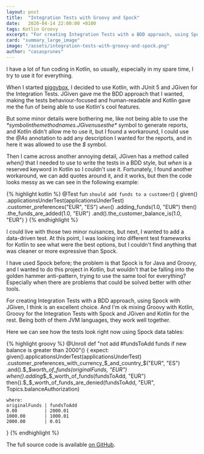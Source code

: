 ```yaml
---
layout: post
title:  "Integration Tests with Groovy and Spock"
date:   2020-04-14 22:00:00 +0100
tags: Kotlin Groovy
excerpt: "For creating Integration Tests with a BDD approach, using Spock with Groovy and JGiven, I think is an excellent choice."
card: "summary_large_image"
image: "/assets/integration-tests-with-groovy-and-spock.png"
author: "casasprunes"
---
```

I have a lot of fun coding in Kotlin, so usually, especially in my spare time, I try to use it for everything.

When I started [piggybox][github], I decided to use Kotlin, with JUnit 5 and JGiven for the Integration Tests. JGiven gave me the BDD approach that I wanted, making the tests behaviour-focused and human-readable and Kotlin gave me the fun of being able to use Kotlin's cool features.

But some minor details were bothering me, like not being able to use the *$* symbol in the method names. JGiven uses the *$* symbol to generate reports, and Kotlin didn't allow me to use it, but I found a workaround, I could use the *@As* annotation to add any description I wanted for the reports, and in here it was allowed to use the *$* symbol.

Then I came across another annoying detail, JGiven has a method called *when()* that I needed to use to write the tests in a BDD style, but *when* is a reserved keyword in Kotlin so I couldn't use it. Fortunately, I found another workaround, we can add quotes around it, and it works, but then the code looks messy as we can see in the following example:

{% highlight kotlin %}
@Test
fun `should add funds to a customer`() {
    given()
        .applicationsUnderTest(applicationsUnderTest)
        .customer_preferences("EUR", "ES")
    `when`()
        .adding_funds(1.0, "EUR")
    then()
        .the_funds_are_added(1.0, "EUR")
        .and().the_customer_balance_is(1.0, "EUR")
}
{% endhighlight %}

I could live with those two minor nuisances, but next, I wanted to add a data-driven test. At this point, I was looking into different test frameworks for Kotlin to see what were the best options, but I couldn't find anything that was cleaner or more expressive than Spock.

I have used Spock before; the problem is that Spock is for Java and Groovy, and I wanted to do this project in Kotlin, but wouldn't that be falling into the golden hammer anti-pattern, trying to use the same tool for everything? Especially when there are problems that could be solved better with other tools. 

For creating Integration Tests with a BDD approach, using Spock with JGiven, I think is an excellent choice. And I'm ok mixing Groovy with Kotlin, Groovy for the Integration Tests with Spock and JGiven and Kotlin for the rest. Being both of them JVM languages, they work well together.

Here we can see how the tests look right now using Spock data tables:

{% highlight groovy %}
@Unroll
def "not add #fundsToAdd funds if new balance is greater than 2000"() {
    expect:
    given().applicationsUnderTest(applicationsUnderTest)
           .customer_preferences_with_currency_$_and_country_$("EUR", "ES")
           .and().$_$_worth_of_funds(originalFunds, "EUR")
    when().adding_$_$_worth_of_funds(fundsToAdd, "EUR")
    then().$_$_worth_of_funds_are_denied(fundsToAdd, "EUR", Topics.balanceAuthorization)

    where:
    originalFunds | fundsToAdd
    0.00          | 2000.01
    1000.00       | 1000.01
    2000.00       | 0.01
}
{% endhighlight %}

The full source code is available [on GitHub][github].

[github]: https://github.com/casasprunes/piggybox
